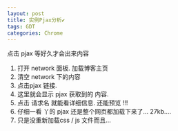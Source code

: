 ```yaml
---
layout: post
title: 实例Pjax分析✔︎
tags: GDT
categories: Chrome
---
```


点击 pjax  等好久才会出来内容


1. 打开 network 面板. 加载博客主页
2. 清空  network 下的内容
3. 点击pjax 链接.
4. 这里就会显示 pjax 获取到的 内容.
5. 点击 请求名 就能看详细信息. 还能预览 !!!
6. 仔细一看 丫的  pjax 还是整个网页都加载下来了... 27kb....
7. 只是没重新加载css / js 文件而且...



